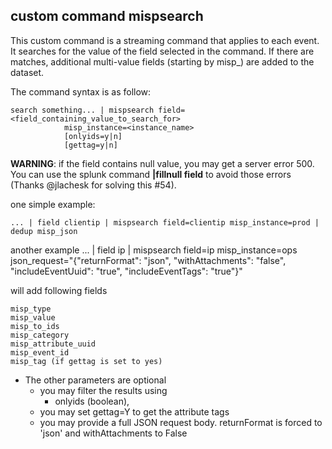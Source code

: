 
## custom command mispsearch
This custom command is a streaming command that applies to each event.
It searches for the value of the field selected in the command.
If there are matches, additional multi-value fields (starting by misp_) are added to the dataset.

The command syntax is as follow:

    search something... | mispsearch field=<field_containing_value_to_search_for> 
                misp_instance=<instance_name>
                [onlyids=y|n]
                [gettag=y|n]
                
**WARNING**: if the field contains null value, you may get a server error 500. You can use the splunk command __|fillnull field__ to avoid those errors (Thanks @jlachesk for solving this #54).
    
one simple example:

    ... | field clientip | mispsearch field=clientip misp_instance=prod | dedup misp_json

another example
    ... | field ip | mispsearch field=ip misp_instance=ops json_request="{\"returnFormat\": \"json\", \"withAttachments\": \"false\", \"includeEventUuid\": \"true\", \"includeEventTags\": \"true\"}"  
    
will add following fields 

    misp_type
    misp_value
    misp_to_ids
    misp_category
    misp_attribute_uuid
    misp_event_id
    misp_tag (if gettag is set to yes)


- The other parameters are optional
    + you may filter the results using
        - onlyids (boolean),
    + you may set gettag=Y to get the attribute tags
    + you may provide a full JSON request body.  returnFormat is forced to 'json' and withAttachments to False

